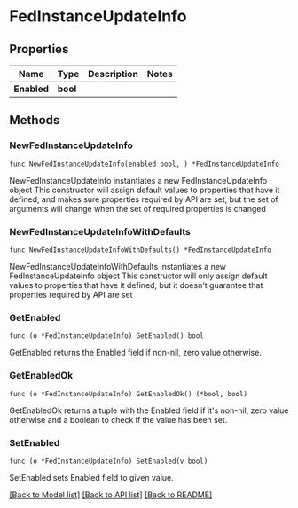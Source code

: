 # FedInstanceUpdateInfo

## Properties

Name | Type | Description | Notes
------------ | ------------- | ------------- | -------------
**Enabled** | **bool** |  | 

## Methods

### NewFedInstanceUpdateInfo

`func NewFedInstanceUpdateInfo(enabled bool, ) *FedInstanceUpdateInfo`

NewFedInstanceUpdateInfo instantiates a new FedInstanceUpdateInfo object
This constructor will assign default values to properties that have it defined,
and makes sure properties required by API are set, but the set of arguments
will change when the set of required properties is changed

### NewFedInstanceUpdateInfoWithDefaults

`func NewFedInstanceUpdateInfoWithDefaults() *FedInstanceUpdateInfo`

NewFedInstanceUpdateInfoWithDefaults instantiates a new FedInstanceUpdateInfo object
This constructor will only assign default values to properties that have it defined,
but it doesn't guarantee that properties required by API are set

### GetEnabled

`func (o *FedInstanceUpdateInfo) GetEnabled() bool`

GetEnabled returns the Enabled field if non-nil, zero value otherwise.

### GetEnabledOk

`func (o *FedInstanceUpdateInfo) GetEnabledOk() (*bool, bool)`

GetEnabledOk returns a tuple with the Enabled field if it's non-nil, zero value otherwise
and a boolean to check if the value has been set.

### SetEnabled

`func (o *FedInstanceUpdateInfo) SetEnabled(v bool)`

SetEnabled sets Enabled field to given value.



[[Back to Model list]](../README.md#documentation-for-models) [[Back to API list]](../README.md#documentation-for-api-endpoints) [[Back to README]](../README.md)


